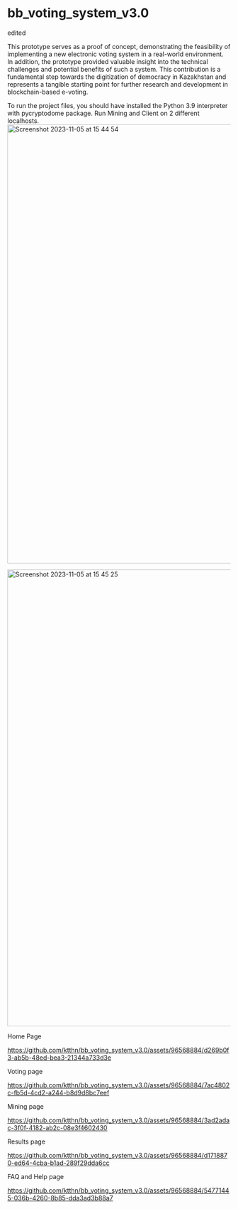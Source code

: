 # bb_voting_system_v3.0
edited


This prototype serves as a proof of concept, demonstrating the feasibility of implementing a new electronic voting system in a real-world environment. 
In addition, the prototype provided valuable insight into the technical challenges and potential benefits of such a system. 
This contribution is a fundamental step towards the digitization of democracy in Kazakhstan 
and represents a tangible starting point for further research and development in blockchain-based e-voting.

To run the project files, you should have installed the Python 3.9 interpreter with pycryptodome package.
Run Mining and Client on 2 different localhosts.
<img width="988" alt="Screenshot 2023-11-05 at 15 44 54" src="https://github.com/ktthn/bb_voting_system_v3.0/assets/96568884/5f1658d3-93a3-4afd-b006-28823166c2e4">

<img width="1028" alt="Screenshot 2023-11-05 at 15 45 25" src="https://github.com/ktthn/bb_voting_system_v3.0/assets/96568884/98a0c730-f858-4ea8-9647-ea4555997ce6">


Home Page

https://github.com/ktthn/bb_voting_system_v3.0/assets/96568884/d269b0f3-ab5b-48ed-bea3-21344a733d3e

Voting page

https://github.com/ktthn/bb_voting_system_v3.0/assets/96568884/7ac4802c-fb5d-4cd2-a244-b8d9d8bc7eef


Mining page

https://github.com/ktthn/bb_voting_system_v3.0/assets/96568884/3ad2adac-3f0f-4182-ab2c-08e3f4602430

Results page

https://github.com/ktthn/bb_voting_system_v3.0/assets/96568884/d1718870-ed64-4cba-b1ad-289f29dda6cc

FAQ and Help page

https://github.com/ktthn/bb_voting_system_v3.0/assets/96568884/54771445-036b-4260-8b85-dda3ad3b88a7



